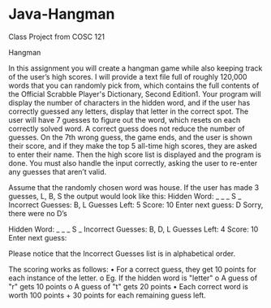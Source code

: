 # Java-Hangman
Class Project from COSC 121

Hangman

In this assignment you will create a hangman game while also keeping track of the user’s high scores.  I will provide a text file full of roughly 120,000 words that you can randomly pick from, which contains the full contents of the Official Scrabble Player's Dictionary, Second Edition1.  Your program will display the number of characters in the hidden word, and if the user has correctly guessed any letters, display that letter in the correct spot.  The user will have 7 guesses to figure out the word, which resets on each correctly solved word.  A correct guess does not reduce the number of guesses.  On the 7th wrong guess, the game ends, and the user is shown their score, and if they make the top 5 all-time high scores, they are asked to enter their name.  Then the high score list is displayed and the program is done.  You must also handle the input correctly, asking the user to re-enter any guesses that aren’t valid.

Assume that the randomly chosen word was house.  If the user has made 3 guesses, L, B, S the output would look like this:
Hidden Word: _ _ _ S _
Incorrect Guesses: B, L
Guesses Left: 5
Score: 10
Enter next guess: D
Sorry, there were no D’s

Hidden Word: _ _ _ S _
Incorrect Guesses: B, D, L
Guesses Left: 4
Score: 10
Enter next guess:

Please notice that the Incorrect Guesses list is in alphabetical order.

The scoring works as follows: 
•	For a correct guess, they get 10 points for each instance of the letter.
o	Eg. If the hidden word is "letter"
o	A guess of "r" gets 10 points
o	A guess of "t" gets 20 points
•	Each correct word is worth 100 points + 30 points for each remaining guess left.
